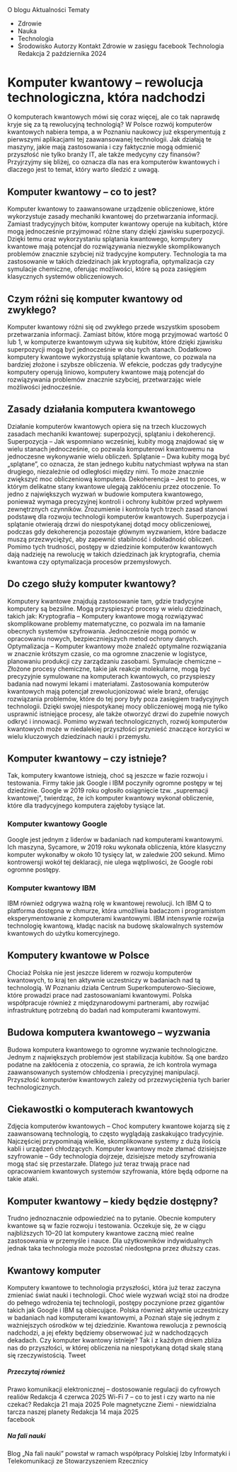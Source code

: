 ##  
O blogu
Aktualności
Tematy  
   * Zdrowie  
   * Nauka  
   * Technologia  
   * Środowisko
Autorzy
Kontakt
Zdrowie w zasięgu
facebook 
Technologia 
Redakcja  2 października 2024 
# Komputer kwantowy – rewolucja technologiczna, która nadchodzi
O komputerach kwantowych mówi się coraz więcej, ale co tak naprawdę kryje się za tą rewolucyjną technologią? W Polsce rozwój komputerów kwantowych nabiera tempa, a w Poznaniu naukowcy już eksperymentują z pierwszymi aplikacjami tej zaawansowanej technologii. Jak działają te maszyny, jakie mają zastosowania i czy faktycznie mogą odmienić przyszłość nie tylko branży IT, ale także medycyny czy finansów? Przyjrzyjmy się bliżej, co oznacza dla nas era komputerów kwantowych i dlaczego jest to temat, który warto śledzić z uwagą.
## Komputer kwantowy – co to jest?
Komputer kwantowy to zaawansowane urządzenie obliczeniowe, które wykorzystuje zasady mechaniki kwantowej do przetwarzania informacji. Zamiast tradycyjnych bitów, komputer kwantowy operuje na kubitach, które mogą jednocześnie przyjmować różne stany dzięki zjawisku superpozycji. Dzięki temu oraz wykorzystaniu splątania kwantowego, komputery kwantowe mają potencjał do rozwiązywania niezwykle skomplikowanych problemów znacznie szybciej niż tradycyjne komputery. Technologia ta ma zastosowanie w takich dziedzinach jak kryptografia, optymalizacja czy symulacje chemiczne, oferując możliwości, które są poza zasięgiem klasycznych systemów obliczeniowych.
## Czym różni się komputer kwantowy od zwykłego?
Komputer kwantowy różni się od zwykłego przede wszystkim sposobem przetwarzania informacji. Zamiast bitów, które mogą przyjmować wartość 0 lub 1, w komputerze kwantowym używa się kubitów, które dzięki zjawisku superpozycji mogą być jednocześnie w obu tych stanach. Dodatkowo komputery kwantowe wykorzystują splątanie kwantowe, co pozwala na bardziej złożone i szybsze obliczenia. W efekcie, podczas gdy tradycyjne komputery operują liniowo, komputery kwantowe mają potencjał do rozwiązywania problemów znacznie szybciej, przetwarzając wiele możliwości jednocześnie.
## Zasady działania komputera kwantowego
Działanie komputerów kwantowych opiera się na trzech kluczowych zasadach mechaniki kwantowej: superpozycji, splątaniu i dekoherencji.
Superpozycja – Jak wspomniano wcześniej, kubity mogą znajdować się w wielu stanach jednocześnie, co pozwala komputerowi kwantowemu na jednoczesne wykonywanie wielu obliczeń.
Splątanie – Dwa kubity mogą być „splątane”, co oznacza, że stan jednego kubitu natychmiast wpływa na stan drugiego, niezależnie od odległości między nimi. To może znacznie zwiększyć moc obliczeniową komputera.
Dekoherencja – Jest to proces, w którym delikatne stany kwantowe ulegają zakłóceniu przez otoczenie. To jedno z największych wyzwań w budowie komputera kwantowego, ponieważ wymaga precyzyjnej kontroli i ochrony kubitów przed wpływem zewnętrznych czynników.
Zrozumienie i kontrola tych trzech zasad stanowi podstawę dla rozwoju technologii komputerów kwantowych. Superpozycja i splątanie otwierają drzwi do niespotykanej dotąd mocy obliczeniowej, podczas gdy dekoherencja pozostaje głównym wyzwaniem, które badacze muszą przezwyciężyć, aby zapewnić stabilność i dokładność obliczeń. Pomimo tych trudności, postępy w dziedzinie komputerów kwantowych dają nadzieję na rewolucję w takich dziedzinach jak kryptografia, chemia kwantowa czy optymalizacja procesów przemysłowych.
## Do czego służy komputer kwantowy?
Komputery kwantowe znajdują zastosowanie tam, gdzie tradycyjne komputery są bezsilne. Mogą przyspieszyć procesy w wielu dziedzinach, takich jak:
 Kryptografia – Komputery kwantowe mogą rozwiązywać skomplikowane problemy matematyczne, co pozwala im na łamanie obecnych systemów szyfrowania. Jednocześnie mogą pomóc w opracowaniu nowych, bezpieczniejszych metod ochrony danych.
 Optymalizacja – Komputer kwantowy może znaleźć optymalne rozwiązania w znacznie krótszym czasie, co ma ogromne znaczenie w logistyce, planowaniu produkcji czy zarządzaniu zasobami.
 Symulacje chemiczne – Złożone procesy chemiczne, takie jak reakcje molekularne, mogą być precyzyjnie symulowane na komputerach kwantowych, co przyspieszy badania nad nowymi lekami i materiałami.
Zastosowania komputerów kwantowych mają potencjał zrewolucjonizować wiele branż, oferując rozwiązania problemów, które do tej pory były poza zasięgiem tradycyjnych technologii. Dzięki swojej niespotykanej mocy obliczeniowej mogą nie tylko usprawnić istniejące procesy, ale także otworzyć drzwi do zupełnie nowych odkryć i innowacji. Pomimo wyzwań technologicznych, rozwój komputerów kwantowych może w niedalekiej przyszłości przynieść znaczące korzyści w wielu kluczowych dziedzinach nauki i przemysłu.
## Komputer kwantowy – czy istnieje?
Tak, komputery kwantowe istnieją, choć są jeszcze w fazie rozwoju i testowania. Firmy takie jak Google i IBM poczyniły ogromne postępy w tej dziedzinie. Google w 2019 roku ogłosiło osiągnięcie tzw. „supremacji kwantowej”, twierdząc, że ich komputer kwantowy wykonał obliczenie, które dla tradycyjnego komputera zajęłoby tysiące lat.
### Komputer kwantowy Google
Google jest jednym z liderów w badaniach nad komputerami kwantowymi. Ich maszyna, Sycamore, w 2019 roku wykonała obliczenia, które klasyczny komputer wykonałby w około 10 tysięcy lat, w zaledwie 200 sekund. Mimo kontrowersji wokół tej deklaracji, nie ulega wątpliwości, że Google robi ogromne postępy.
### Komputer kwantowy IBM
IBM również odgrywa ważną rolę w kwantowej rewolucji. Ich IBM Q to platforma dostępna w chmurze, która umożliwia badaczom i programistom eksperymentowanie z komputerami kwantowymi. IBM intensywnie rozwija technologię kwantową, kładąc nacisk na budowę skalowalnych systemów kwantowych do użytku komercyjnego.
## Komputery kwantowe w Polsce
Chociaż Polska nie jest jeszcze liderem w rozwoju komputerów kwantowych, to kraj ten aktywnie uczestniczy w badaniach nad tą technologią. W Poznaniu działa Centrum Superkomputerowo-Sieciowe, które prowadzi prace nad zastosowaniami kwantowymi. Polska współpracuje również z międzynarodowymi partnerami, aby rozwijać infrastrukturę potrzebną do badań nad komputerami kwantowymi.
## Budowa komputera kwantowego – wyzwania
Budowa komputera kwantowego to ogromne wyzwanie technologiczne. Jednym z największych problemów jest stabilizacja kubitów. Są one bardzo podatne na zakłócenia z otoczenia, co sprawia, że ich kontrola wymaga zaawansowanych systemów chłodzenia i precyzyjnej manipulacji. Przyszłość komputerów kwantowych zależy od przezwyciężenia tych barier technologicznych.
## Ciekawostki o komputerach kwantowych
Zdjęcia komputerów kwantowych – Choć komputery kwantowe kojarzą się z zaawansowaną technologią, to często wyglądają zaskakująco tradycyjnie. Najczęściej przypominają wielkie, skomplikowane systemy z dużą ilością kabli i urządzeń chłodzących.
Komputer kwantowy może złamać dzisiejsze szyfrowanie – Gdy technologia dojrzeje, dzisiejsze metody szyfrowania mogą stać się przestarzałe. Dlatego już teraz trwają prace nad opracowaniem kwantowych systemów szyfrowania, które będą odporne na takie ataki.
## Komputer kwantowy – kiedy będzie dostępny?
Trudno jednoznacznie odpowiedzieć na to pytanie. Obecnie komputery kwantowe są w fazie rozwoju i testowania. Oczekuje się, że w ciągu najbliższych 10–20 lat komputery kwantowe zaczną mieć realne zastosowania w przemyśle i nauce. Dla użytkowników indywidualnych jednak taka technologia może pozostać niedostępna przez dłuższy czas.
## Kwantowy komputer
Komputery kwantowe to technologia przyszłości, która już teraz zaczyna zmieniać świat nauki i technologii. Choć wiele wyzwań wciąż stoi na drodze do pełnego wdrożenia tej technologii, postępy poczynione przez gigantów takich jak Google i IBM są obiecujące. Polska również aktywnie uczestniczy w badaniach nad komputerami kwantowymi, a Poznań staje się jednym z ważniejszych ośrodków w tej dziedzinie. Kwantowa rewolucja z pewnością nadchodzi, a jej efekty będziemy obserwować już w nadchodzących dekadach.
Czy komputer kwantowy istnieje? Tak i z każdym dniem zbliża nas do przyszłości, w której obliczenia na niespotykaną dotąd skalę staną się rzeczywistością.
Tweet
##### Przeczytaj również
  Prawo komunikacji elektronicznej – dostosowanie regulacji do cyfrowych realiów Redakcja 4 czerwca 2025    Wi-Fi 7 – co to jest i czy warto na nie czekać? Redakcja 21 maja 2025    Pole magnetyczne Ziemi - niewidzialna tarcza naszej planety Redakcja 14 maja 2025  
facebook 
##### Na fali nauki
Blog „Na fali nauki” powstał w ramach współpracy Polskiej Izby Informatyki i Telekomunikacji ze Stowarzyszeniem Rzecznicy